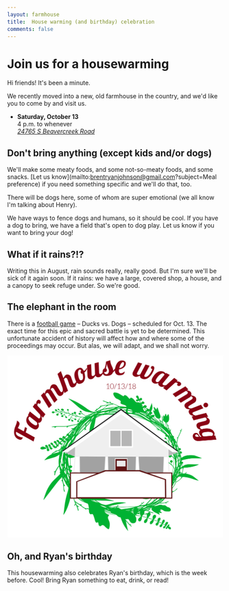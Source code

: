 ```yaml
---
layout: farmhouse
title:  House warming (and birthday) celebration
comments: false
---
```


# Join us for a housewarming

Hi friends! It's been a minute.

We recently moved into a new, old farmhouse in the country, and we'd like you to come by and visit us.

- **Saturday, October 13** <br>
  <time>4 p.m. to whenever</time>
    <address><a href="https://goo.gl/maps/hyJDQdm2pwT2">24765 S Beavercreek Road</a></address>

## Don't bring anything (except kids and/or dogs)
We'll make some meaty foods, and some not-so-meaty foods, and some snacks. [Let us know](mailto:brentryanjohnson@gmail.com?subject=Meal preference) if you need something specific and we'll do that, too.

There will be dogs here, some of whom are super emotional (we all know I'm talking about Henry).

We have ways to fence dogs and humans, so it should be cool. If you have a dog to bring, we have a field that's open to dog play. Let us know if you want to bring your dog!

## What if it rains?!?
Writing this in August, rain sounds really, really good. But I'm sure we'll be sick of it again soon. If it rains: we have a large, covered shop, a house, and a canopy to seek refuge under. So we're good.

## The elephant in the room
There is a [football game](https://goducks.com/schedule.aspx?schedule=2357) – <span class="ducks">Ducks</span> vs. <span class="enemy">Dogs</span> – scheduled for Oct. 13. The exact time for this epic and sacred battle is yet to be determined. This unfortunate accident of history will affect how and where some of the proceedings may occur. But alas, we will adapt, and we shall not worry.

![The Farmhouse Warming with the farmhouse logo, a botanical theme](/assets/images/the-farmhouse-warming.jpg)

## Oh, and Ryan's birthday
This housewarming also celebrates Ryan's birthday, which is the week before. Cool! Bring Ryan something to eat, drink, or read!